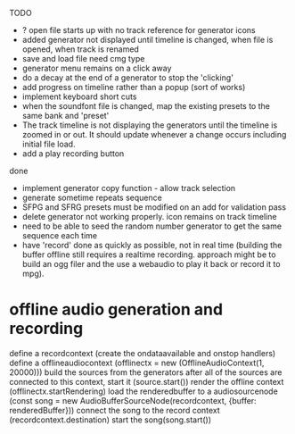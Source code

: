 TODO
* ? open file starts up with no track reference for generator icons
* added generator not displayed until timeline is changed, when file is opened, when track is renamed
* save and load file need cmg type 
* generator menu remains on a click away
* do a decay at the end of a generator to stop the 'clicking'
* add progress on timeline rather than a popup (sort of works)
* implement keyboard short cuts
* when the soundfont file is changed, map the existing presets to the same bank and 'preset'
* The track timeline is not displaying the generators until the timeline is zoomed in or out. It should update whenever a change occurs including initial file load.
* add a play recording button

done
* implement generator copy function - allow track selection
* generate sometime repeats sequence
* SFPG and SFRG presets must be modified on an add for validation pass
* delete generator not working properly. icon remains on track timeline
* need to be able to seed the random number generator to get the same sequence each time
* have 'record' done as quickly as possible, not in real time (building the buffer offline still requires a realtime recording. approach might be to build an ogg filer and the use a webaudio to play it back or record it to mpg).


# offline audio generation and recording

define a recordcontext (create the ondataavailable and onstop handlers)
define a offlineaudiocontext (offlinectx = new (OfflineAudioContext(1, 20000)))
build the sources from the generators
after all of the sources are connected to this context, start it (source.start())
render the offline context (offlinectx.startRendering)
load the renderedbuffer to a audiosourcenode (const song = new AudioBufferSourceNode(recordcontext, {buffer: renderedBuffer}))
connect the song to the record context (recordcontext.destination)
start the song(song.start())

